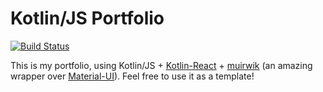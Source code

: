# Kotlin/JS Portfolio
[![Build Status](https://travis-ci.com/Cottand/kotlin-js-portfolio.svg?branch=master)](https://travis-ci.com/Cottand/kotlin-js-portfolio)


This is my portfolio, using Kotlin/JS + 
[Kotlin-React](https://github.com/JetBrains/kotlin-wrappers#kotlin-wrappers) + 
[muirwik](https://github.com/cfnz/muirwik) 
(an amazing wrapper over [Material-UI]()). Feel free to use it as a template!
